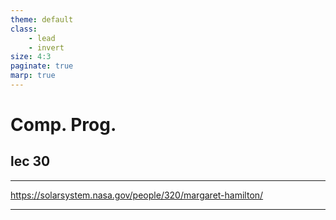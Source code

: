 ```yaml
---
theme: default
class: 
    - lead
    - invert
size: 4:3
paginate: true
marp: true
---
```

# Comp. Prog.
## lec 30




---


https://solarsystem.nasa.gov/people/320/margaret-hamilton/

---

